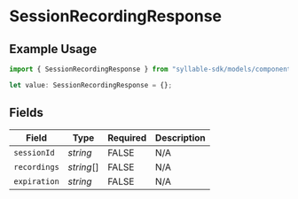 # SessionRecordingResponse

## Example Usage

```typescript
import { SessionRecordingResponse } from "syllable-sdk/models/components";

let value: SessionRecordingResponse = {};
```

## Fields

| Field              | Type               | Required           | Description        |
| ------------------ | ------------------ | ------------------ | ------------------ |
| `sessionId`        | *string*           | FALSE | N/A                |
| `recordings`       | *string*[]         | FALSE | N/A                |
| `expiration`       | *string*           | FALSE | N/A                |